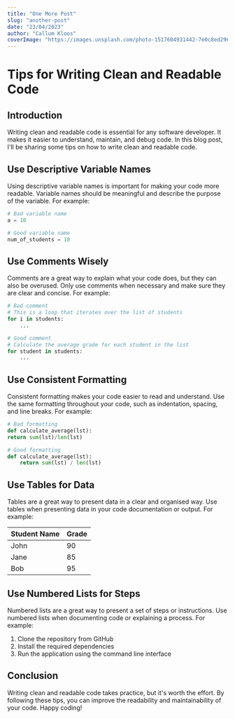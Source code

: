 ```yaml
---
title: "One More Post"
slug: "another-post"
date: "23/04/2023"
author: "Callum Kloos"
coverImage: "https://images.unsplash.com/photo-1517604931442-7e0c8ed2963c?ixlib=rb-4.0.3&ixid=M3wxMjA3fDB8MHxwaG90by1wYWdlfHx8fGVufDB8fHx8fA%3D%3D&auto=format&fit=crop&w=1740&q=80"
---
```


# Tips for Writing Clean and Readable Code

## Introduction

Writing clean and readable code is essential for any software developer. It
makes it easier to understand, maintain, and debug code. In this blog post, I'll
be sharing some tips on how to write clean and readable code.

## Use Descriptive Variable Names

Using descriptive variable names is important for making your code more
readable. Variable names should be meaningful and describe the purpose of the
variable. For example:

```python
# Bad variable name
a = 10

# Good variable name
num_of_students = 10
```

## Use Comments Wisely

Comments are a great way to explain what your code does, but they can also be
overused. Only use comments when necessary and make sure they are clear and
concise. For example:

```python
# Bad comment
# This is a loop that iterates over the list of students
for i in students:
    ...

# Good comment
# Calculate the average grade for each student in the list
for student in students:
    ...
```

## Use Consistent Formatting

Consistent formatting makes your code easier to read and understand. Use the
same formatting throughout your code, such as indentation, spacing, and line
breaks. For example:

```python
# Bad formatting
def calculate_average(lst):
return sum(lst)/len(lst)

# Good formatting
def calculate_average(lst):
    return sum(lst) / len(lst)
```

## Use Tables for Data

Tables are a great way to present data in a clear and organised way. Use tables
when presenting data in your code documentation or output. For example:

| Student Name | Grade |
| ------------ | ----- |
| John         | 90    |
| Jane         | 85    |
| Bob          | 95    |

## Use Numbered Lists for Steps

Numbered lists are a great way to present a set of steps or instructions. Use
numbered lists when documenting code or explaining a process. For example:

1. Clone the repository from GitHub
2. Install the required dependencies
3. Run the application using the command line interface

## Conclusion

Writing clean and readable code takes practice, but it's worth the effort. By
following these tips, you can improve the readability and maintainability of
your code. Happy coding!
